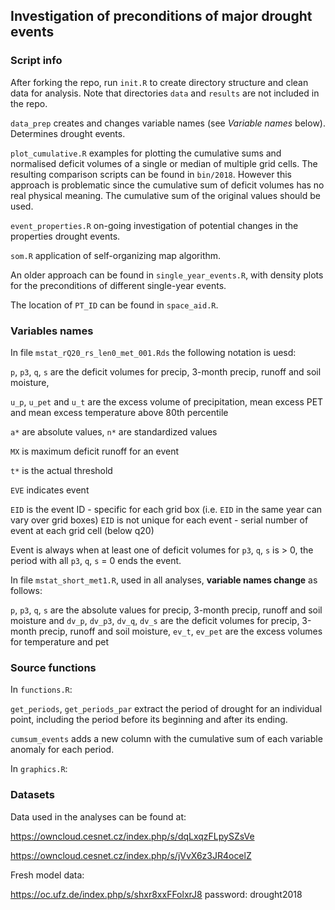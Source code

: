 ## Investigation of preconditions of major drought events 

### Script info

After forking the repo, run `init.R` to create directory structure and clean data for analysis. Note that directories `data` and `results` are not included in the repo.

`data_prep` creates and changes variable names (see *Variable names* below). Determines drought events.

`plot_cumulative.R` examples for plotting the cumulative sums and normalised deficit volumes of a single or median of multiple grid cells. The resulting comparison scripts can be found in `bin/2018`. However this approach is problematic since the cumulative sum of deficit volumes has no real physical meaning. The cumulative sum of the original values should be used. 

`event_properties.R` on-going investigation of potential changes in the properties drought events.

`som.R` application of self-organizing map algorithm.

An older approach can be found in `single_year_events.R`, with density plots for the preconditions of different single-year events.

The location of `PT_ID` can be found in `space_aid.R`.

### Variables names 

In file `mstat_rQ20_rs_len0_met_001.Rds` the following notation is uesd:

`p`, `p3`, `q`, `s` are the deficit volumes for precip, 3-month precip, runoff and soil moisture, 

`u_p`, `u_pet` and `u_t` are the excess volume of precipitation, mean excess PET and mean excess temperature above 80th percentile

`a*` are absolute values, `n*` are standardized values

`MX` is maximum deficit runoff for an event

`t*` is the actual threshold

`EVE` indicates event

`EID` is the event ID - specific for each grid box (i.e. `EID` in the same year can vary over grid boxes)
`EID` is not unique for each event - serial number of event at each grid cell (below q20)

Event is always when at least one of deficit volumes for `p3`, `q`, `s` is > 0, the period with all `p3`, `q`, `s` = 0 ends the event. 

In file `mstat_short_met1.R`, used in all analyses, **variable names change** as follows:

`p`, `p3`, `q`, `s` are the absolute values for precip, 3-month precip, runoff and soil moisture and
`dv_p`, `dv_p3`, `dv_q`, `dv_s` are the deficit volumes for precip, 3-month precip, runoff and soil moisture, 
`ev_t`, `ev_pet` are the excess volumes for temperature and pet

### Source functions

In `functions.R`:

`get_periods`, `get_periods_par` extract the period of drought for an individual point, including the period before its beginning and after its ending.  

`cumsum_events` adds a new column with the cumulative sum of each variable anomaly for each period.



In `graphics.R`:

### Datasets

Data used in the analyses can be found at:

https://owncloud.cesnet.cz/index.php/s/dqLxqzFLpySZsVe

https://owncloud.cesnet.cz/index.php/s/jVvX6z3JR4ocelZ

Fresh model data:

https://oc.ufz.de/index.php/s/shxr8xxFFolxrJ8
password: drought2018



